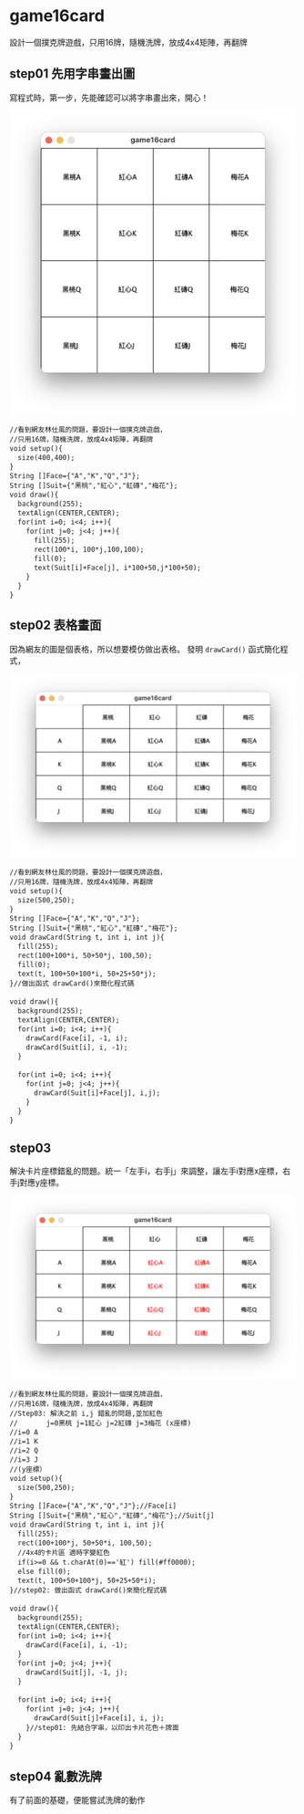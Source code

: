 # game16card
設計一個撲克牌遊戲，只用16牌，隨機洗牌，放成4x4矩陣，再翻牌

## step01 先用字串畫出圖

寫程式時，第一步，先能確認可以將字串畫出來，開心！

![step01.png](figure/step01.png)

```processing
//看到網友林仕風的問題，要設計一個撲克牌遊戲，
//只用16牌，隨機洗牌，放成4x4矩陣，再翻牌
void setup(){
  size(400,400);
}
String []Face={"A","K","Q","J"};
String []Suit={"黑桃","紅心","紅磚","梅花"};
void draw(){
  background(255);
  textAlign(CENTER,CENTER);
  for(int i=0; i<4; i++){
    for(int j=0; j<4; j++){
      fill(255);
      rect(100*i, 100*j,100,100);
      fill(0);
      text(Suit[i]+Face[j], i*100+50,j*100+50);
    }
  }
}
```

## step02 表格畫面
因為網友的圖是個表格，所以想要模仿做出表格。
發明 `drawCard()` 函式簡化程式，


![step02.png](figure/step02.png)

```processing
//看到網友林仕風的問題，要設計一個撲克牌遊戲，
//只用16牌，隨機洗牌，放成4x4矩陣，再翻牌
void setup(){
  size(500,250);
}
String []Face={"A","K","Q","J"};
String []Suit={"黑桃","紅心","紅磚","梅花"};
void drawCard(String t, int i, int j){
  fill(255);
  rect(100+100*i, 50+50*j, 100,50);
  fill(0);
  text(t, 100+50+100*i, 50+25+50*j);
}//做出函式 drawCard()來簡化程式碼

void draw(){
  background(255);
  textAlign(CENTER,CENTER);
  for(int i=0; i<4; i++){
    drawCard(Face[i], -1, i);
    drawCard(Suit[i], i, -1);
  }
  
  for(int i=0; i<4; i++){
    for(int j=0; j<4; j++){
      drawCard(Suit[i]+Face[j], i,j);
    }
  }
}
```

## step03 

解決卡片座標錯亂的問題。統一「左手i，右手j」來調整，讓左手i對應x座標，右手j對應y座標。

![step03.png](figure/step03.png)

```processing
//看到網友林仕風的問題，要設計一個撲克牌遊戲，
//只用16牌，隨機洗牌，放成4x4矩陣，再翻牌
//Step03: 解決之前 i,j 錯亂的問題,並加紅色
//       j=0黑桃 j=1紅心 j=2紅磚 j=3梅花 (x座標)
//i=0 A
//i=1 K
//i=2 Q
//i=3 J
//(y座標）
void setup(){
  size(500,250);
}
String []Face={"A","K","Q","J"};//Face[i]
String []Suit={"黑桃","紅心","紅磚","梅花"};//Suit[j]
void drawCard(String t, int i, int j){
  fill(255);
  rect(100+100*j, 50+50*i, 100,50);
  //4x4的卡片區 適時字變紅色
  if(i>=0 && t.charAt(0)=='紅') fill(#ff0000);
  else fill(0);
  text(t, 100+50+100*j, 50+25+50*i);
}//step02: 做出函式 drawCard()來簡化程式碼

void draw(){
  background(255);
  textAlign(CENTER,CENTER);
  for(int i=0; i<4; i++){
    drawCard(Face[i], i, -1);
  }
  for(int j=0; j<4; j++){
    drawCard(Suit[j], -1, j);
  }
  
  for(int i=0; i<4; i++){
    for(int j=0; j<4; j++){
      drawCard(Suit[j]+Face[i], i, j);
    }//step01: 先結合字串，以印出卡片花色＋牌面
  }
}
```

## step04 亂數洗牌

有了前面的基礎，便能嘗試洗牌的動作

```processing

```


